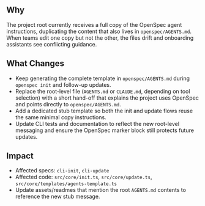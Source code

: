 ## Why
The project root currently receives a full copy of the OpenSpec agent instructions, duplicating the content that also lives in `openspec/AGENTS.md`. When teams edit one copy but not the other, the files drift and onboarding assistants see conflicting guidance.

## What Changes
- Keep generating the complete template in `openspec/AGENTS.md` during `openspec init` and follow-up updates.
- Replace the root-level file (`AGENTS.md` or `CLAUDE.md`, depending on tool selection) with a short hand-off that explains the project uses OpenSpec and points directly to `openspec/AGENTS.md`.
- Add a dedicated stub template so both the init and update flows reuse the same minimal copy instructions.
- Update CLI tests and documentation to reflect the new root-level messaging and ensure the OpenSpec marker block still protects future updates.

## Impact
- Affected specs: `cli-init`, `cli-update`
- Affected code: `src/core/init.ts`, `src/core/update.ts`, `src/core/templates/agents-template.ts`
- Update assets/readmes that mention the root `AGENTS.md` contents to reference the new stub message.

